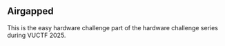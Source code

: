 ## Airgapped
This is the easy hardware challenge part of the hardware challenge series during VUCTF 2025. 